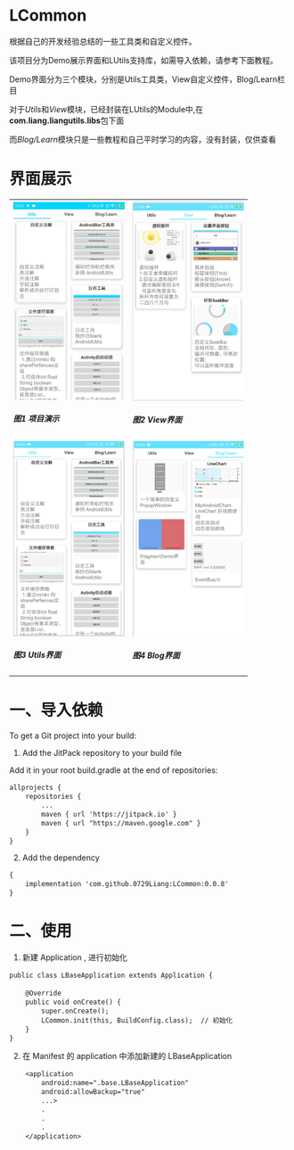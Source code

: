 # LCommon

根据自己的开发经验总结的一些工具类和自定义控件。

该项目分为Demo展示界面和LUtils支持库，如需导入依赖，请参考下面教程。

Demo界面分为三个模块，分别是Utils工具类，View自定义控件，Blog/Learn栏目 

对于*Utils*和*View*模块，已经封装在LUtils的Module中,在**com.liang.liangutils.libs**包下面

而*Blog/Learn*模块只是一些教程和自己平时学习的内容，没有封装，仅供查看

# 界面展示
<table>  
    <tr>
        <td> <img src="https://github.com/0729Liang/LCommon/blob/master/image/Libs Demo.gif" width="200"/> <h5>图1 项目演示</h5></td> 
        <td> <img src="https://github.com/0729Liang/LCommon/blob/master/image/LCommon_View.png" width="200"/> <h5>图2 View界面</h5></td>
     </tr>    
    <tr>
        <td> <img src="https://github.com/0729Liang/LCommon/blob/master/image/LCommon_Utils.png" width="200"/> <h5>图3 Utils界面</h5></td>
        <td> <img src="https://github.com/0729Liang/LCommon/blob/master/image/LCommon_Blog.png" width="200"/> <h5>图4 Blog界面</h5></td>
    </tr>
</table>

# 一、导入依赖

To get a Git project into your build:

1. Add the JitPack repository to your build file

Add it in your root build.gradle at the end of repositories:

	allprojects {
		repositories {
			...
			maven { url 'https://jitpack.io' }
			maven { url "https://maven.google.com" }
		}
	}

2. Add the dependency

```
{ 
    implementation 'com.github.0729Liang:LCommon:0.0.8' 
}
```

# 二、使用

1. 新建 Application , 进行初始化

```
public class LBaseApplication extends Application {

    @Override
    public void onCreate() {
        super.onCreate();
        LCommon.init(this, BuildConfig.class);  // 初始化
    }
}

```

2. 在 Manifest 的 application 中添加新建的 LBaseApplication

```
    <application
        android:name=".base.LBaseApplication"
        android:allowBackup="true"
        ...>
        .
        .
        .
    </application>

```


